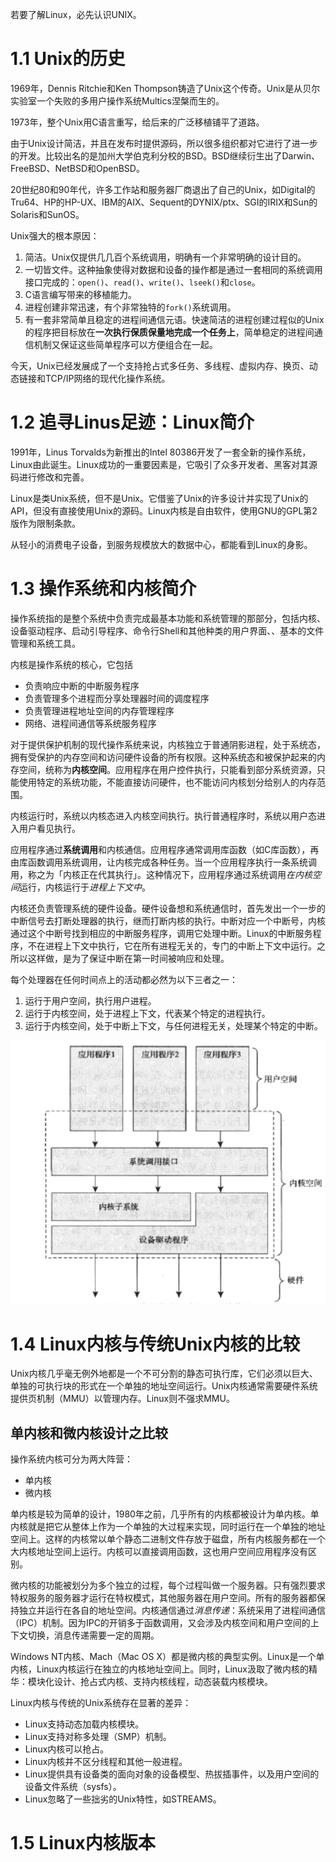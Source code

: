 若要了解Linux，必先认识UNIX。

# 1.1 Unix的历史

1969年，Dennis Ritchie和Ken Thompson铸造了Unix这个传奇。Unix是从贝尔实验室一个失败的多用户操作系统Multics涅槃而生的。

1973年，整个Unix用C语言重写，给后来的广泛移植铺平了道路。

由于Unix设计简洁，并且在发布时提供源码，所以很多组织都对它进行了进一步的开发。比较出名的是加州大学伯克利分校的BSD。BSD继续衍生出了Darwin、FreeBSD、NetBSD和OpenBSD。

20世纪80和90年代，许多工作站和服务器厂商退出了自己的Unix，如Digital的Tru64、HP的HP-UX、IBM的AIX、Sequent的DYNIX/ptx、SGI的IRIX和Sun的Solaris和SunOS。

Unix强大的根本原因：

1. 简洁。Unix仅提供几几百个系统调用，明确有一个非常明确的设计目的。
2. 一切皆文件。这种抽象使得对数据和设备的操作都是通过一套相同的系统调用接口完成的：`open()`、`read()`、`write()`、`lseek()`和`close`。
3. C语言编写带来的移植能力。
4. 进程创建非常迅速，有个非常独特的`fork()`系统调用。
5. 有一套非常简单且稳定的进程间通信元语。快速简洁的进程创建过程似的Unix的程序把目标放在**一次执行保质保量地完成一个任务上**，简单稳定的进程间通信机制又保证这些简单程序可以方便组合在一起。

今天，Unix已经发展成了一个支持抢占式多任务、多线程、虚拟内存、换页、动态链接和TCP/IP网络的现代化操作系统。

# 1.2 追寻Linus足迹：Linux简介

1991年，Linus Torvalds为新推出的Intel 80386开发了一套全新的操作系统，Linux由此诞生。Linux成功的一重要因素是，它吸引了众多开发者、黑客对其源码进行修改和完善。

Linux是类Unix系统，但不是Unix。它借鉴了Unix的许多设计并实现了Unix的API，但没有直接使用Unix的源码。Linux内核是自由软件，使用GNU的GPL第2版作为限制条款。

从轻小的消费电子设备，到服务规模放大的数据中心，都能看到Linux的身影。

# 1.3 操作系统和内核简介

操作系统指的是整个系统中负责完成最基本功能和系统管理的那部分，包括内核、设备驱动程序、启动引导程序、命令行Shell和其他种类的用户界面、、基本的文件管理和系统工具。

内核是操作系统的核心，它包括

- 负责响应中断的中断服务程序
- 负责管理多个进程而分享处理器时间的调度程序
- 负责管理进程地址空间的内存管理程序
- 网络、进程间通信等系统服务程序

对于提供保护机制的现代操作系统来说，内核独立于普通阴影进程，处于系统态，拥有受保护的内存空间和访问硬件设备的所有权限。这种系统态和被保护起来的内存空间，统称为**内核空间**。应用程序在用户控件执行，只能看到部分系统资源，只能使用特定的系统功能，不能直接访问硬件，也不能访问内核划分给别人的内存范围。

内核运行时，系统以内核态进入内核空间执行。执行普通程序时，系统以用户态进入用户看见执行。

应用程序通过**系统调用**和内核通信。应用程序通常调用库函数（如C库函数），再由库函数调用系统调用，让内核完成各种任务。当一个应用程序执行一条系统调用，称之为「内核正在代其执行」。这种情况下，应用程序通过系统调用*在内核空间*运行，内核运行于*进程上下文中*。

内核还负责管理系统的硬件设备。硬件设备想和系统通信时，首先发出一个一步的中断信号去打断处理器的执行，继而打断内核的执行。中断对应一个中断号，内核通过这个中断号找到相应的中断服务程序，调用它处理中断。Linux的中断服务程序，不在进程上下文中执行，它在所有进程无关的，专门的中断上下文中运行。之所以这样做，是为了保证中断在第一时间被响应和处理。

每个处理器在任何时间点上的活动都必然为以下三者之一：

1. 运行于用户空间，执行用户进程。
2. 运行于内核空间，处于进程上下文，代表某个特定的进程执行。
3. 运行于内核空间，处于中断上下文，与任何进程无关，处理某个特定的中断。

![应用程序、内核和硬件的关系](img/chap1/img0.png)

# 1.4 Linux内核与传统Unix内核的比较

Unix内核几乎毫无例外地都是一个不可分割的静态可执行库，它们必须以巨大、单独的可执行块的形式在一个单独的地址空间运行。Unix内核通常需要硬件系统提供页机制（MMU）以管理内存。Linux则不强求MMU。

## 单内核和微内核设计之比较

操作系统内核可分为两大阵营：

- 单内核
- 微内核

单内核是较为简单的设计，1980年之前，几乎所有的内核都被设计为单内核。单内核就是把它从整体上作为一个单独的大过程来实现，同时运行在一个单独的地址空间上。这样的内核常以单个静态二进制文件存放于磁盘，所有内核服务都在一个大内核地址空间上运行。内核可以直接调用函数，这也用户空间应用程序没有区别。

微内核的功能被划分为多个独立的过程，每个过程叫做一个服务器。只有强烈要求特权服务的服务器才运行在特权模式，其他服务器在用户空间。所有的服务器都保持独立并运行在各自的地址空间。内核通信通过*消息传递*：系统采用了进程间通信（IPC）机制。因为IPC的开销多于函数调用，又会涉及内核空间和用户空间的上下文切换，消息传递需要一定的周期。

Windows NT内核、Mach（Mac OS X）都是微内核的典型实例。Linux是一个单内核，Linux内核运行在独立的内核地址空间上。同时，Linux汲取了微内核的精华：模块化设计、抢占式内核、支持内核线程，动态装载内核模块。

Linux内核与传统的Unix系统存在显著的差异：

- Linux支持动态加载内核模块。
- Linux支持对称多处理（SMP）机制。
- Linux内核可以抢占。
- Linux内核并不区分线程和其他一般进程。
- Linux提供具有设备类的面向对象的设备模型、热拔插事件，以及用户空间的设备文件系统（sysfs）。
- Linux忽略了一些拙劣的Unix特性，如STREAMS。

# 1.5 Linux内核版本

